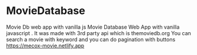 # MovieDatabase
Movie Db web app with vanilla js
Movie Database Web App with vanilla javascript . It was made with 3rd party api which is themoviedb.org 
You can search a movie with keyword and you can do pagination with buttons
https://mecox-movie.netlify.app

